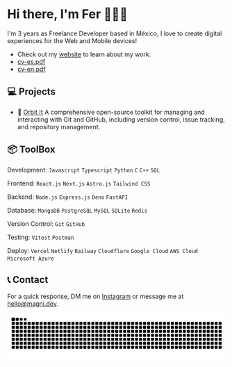 # Hi there, I'm Fer 🧑🏻‍💻

I'm 3 years as Freelance Developer based in México, I love to create digital experiences for the Web and Mobile devices!

- Check out my [website](https://magni.dev "Magni Development") to learn about my work.
- [cv-es.pdf](cv-es.pdf)
- [cv-en.pdf](cv-en.pdf)

## 💻 Projects

- 🚀 [Orbit It](https://github.com/fermeridamagni/orbit-it) A comprehensive open-source toolkit for managing and interacting with Git and GitHub, including version control, issue tracking, and repository management.

## 📦 ToolBox

Development: `Javascript` `Typescript` `Python` `C` `C++` `SQL`

Frontend: `React.js` `Next.js` `Astro.js` `Tailwind CSS`

Backend: `Node.js` `Express.js` `Deno` `FastAPI`

Database: `MongoDB` `PostgreSQL` `MySQL` `SQLite` `Redis`

Version Control: `Git` `GitHub`

Testing: `Vitest` `Postman`

Deploy: `Vercel` `Netlify` `Railway` `Cloudflare` `Google Cloud` `AWS Cloud` `Microsoft Azure`

## 📞 Contact

For a quick response, DM me on [Instagram](https://instagram.com/fermeridamagni "@fermeridamagni") or message me at [hello@magni.dev](mailto:hello@magni.dev).

<picture>
  <source media="(prefers-color-scheme: dark)" srcset="https://raw.githubusercontent.com/fermeridamagni/fermeridamagni/output/github-snake-dark.svg" />
  <source media="(prefers-color-scheme: light)" srcset="https://raw.githubusercontent.com/fermeridamagni/fermeridamagni/output/github-snake.svg" />
  <img alt="Snake animation" src="https://raw.githubusercontent.com/fermeridamagni/fermeridamagni/output/github-snake.svg" />
</picture>
